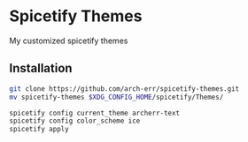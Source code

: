 # Spicetify Themes

My customized spicetify themes

## Installation

```bash
git clone https://github.com/arch-err/spicetify-themes.git
mv spicetify-themes $XDG_CONFIG_HOME/spicetify/Themes/

spicetify config current_theme archerr-text
spicetify config color_scheme ice
spicetify apply
```
